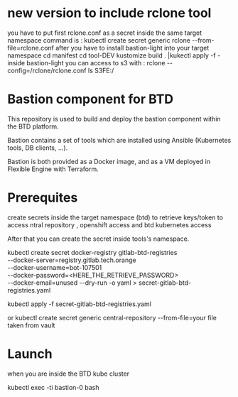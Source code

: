 # new version to include rclone tool
you have to put first rclone.conf as a secret inside the same target namespace
command is :
kubectl create secret generic rclone --from-file=rclone.conf
after you have to install bastion-light into your target namespace
cd manifest
cd tool-DEV
kustomize build . |kukectl apply -f -
inside bastion-light you can access to s3 with :
rclone --config=/rclone/rclone.conf ls S3FE:/

# Bastion component for BTD

This repository is used to build and deploy the bastion component within the BTD platform.

Bastion contains a set of tools which are installed using Ansible (Kubernetes tools, DB clients, ...).

Bastion is both provided as a Docker image, and as a VM deployed in Flexible Engine with Terraform.

# Prerequites

create secrets inside the target namespace (btd) to retrieve keys/token to access 
ntral repository , openshift access and btd kubernetes access

After that you can create the secret inside tools's namespace.

kubectl create secret docker-registry gitlab-btd-registries \
     --docker-server=registry.gitlab.tech.orange \
     --docker-username=bot-107501 \
     --docker-password=<HERE_THE_RETRIEVE_PASSWORD> \
     --docker-email=unused --dry-run -o yaml > secret-gitlab-btd-registries.yaml

kubectl apply -f secret-gitlab-btd-registries.yaml

or kubectl create secret generic central-repository --from-file=your file taken from vault



# Launch

when you are inside the BTD kube cluster

kubectl exec -ti bastion-0 bash



